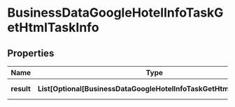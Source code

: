 # BusinessDataGoogleHotelInfoTaskGetHtmlTaskInfo


## Properties

| Name | Type | Description | Notes |
|------------ | ------------- | ------------- | -------------|
**result** | **List[Optional[BusinessDataGoogleHotelInfoTaskGetHtmlResultInfo]]** | array of results |[optional]|